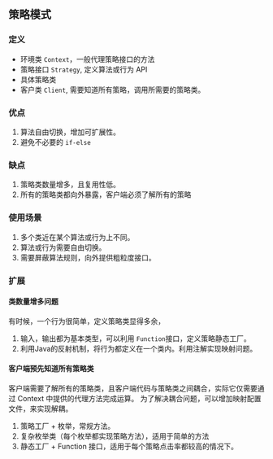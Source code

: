 ## 策略模式

### 定义

- 环境类 `Context`，一般代理策略接口的方法
- 策略接口 `Strategy`, 定义算法或行为 API
- 具体策略类
- 客户类 `Client`, 需要知道所有策略，调用所需要的策略类。

### 优点
1. 算法自由切换，增加可扩展性。
2. 避免不必要的 `if-else`

### 缺点

1. 策略类数量增多，且复用性低。
2. 所有的策略类都向外暴露，客户端必须了解所有的策略

### 使用场景

1. 多个类近在某个算法或行为上不同。
2. 算法或行为需要自由切换。
3. 需要屏蔽算法规则，向外提供粗粒度接口。

### 扩展  

#### 类数量增多问题

有时候，一个行为很简单，定义策略类显得多余，
1. 输入，输出都为基本类型，可以利用 `Function`接口，定义策略静态工厂。
2. 利用Java的反射机制，将行为都定义在一个类内。利用注解实现映射问题。

#### 客户端预先知道所有策略类
客户端需要了解所有的策略类，且客户端代码与策略类之间耦合，实际它仅需要通过 Context 中提供的代理方法完成运算。
为了解决耦合问题，可以增加映射配置文件，来实现解耦。

1. 策略工厂 + 枚举，常规方法。
2. 复杂枚举类（每个枚举都实现策略方法），适用于简单的方法
3. 静态工厂 + Function 接口，适用于每个策略点击率都较高的情况下。

